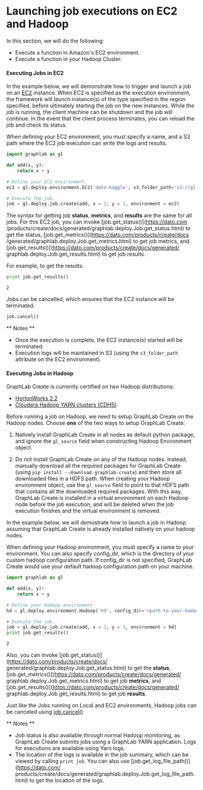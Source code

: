 # Launching job executions on EC2 and Hadoop

In this section, we will do the following:

- Execute a function in Amazon's EC2 environment.
- Execute a function in your Hadoop Cluster.

#### Executing Jobs in EC2

In the example below, we will demonstrate how to trigger and launch a job on an
[EC2](http://aws.amazon.com/ec2/) instance. When EC2 is specified as the
execution environment, the framework will launch instance(s) of the type
specified in the region specified, before ultimately starting the job on the
new instances. While the job is running, the client machine can be shutdown and
the job will continue. In the event that the client process terminates, you can
reload the job and check its status.

When defining your EC2 environment, you must specify a name, and a S3 path where
the EC2 job execution can write the logs and results. 

```python
import graphlab as gl

def add(x, y):
    return x + y

# Define your EC2 environment.
ec2 = gl.deploy.environment.EC2('dato-kaggle', s3_folder_path='s3://gl-dato-kaggle')

# Execute the job.
job = gl.deploy.job.create(add, x = 1, y = 1, environment = ec2)
```

The syntax for getting job **status**, **metrics**, and **results** are the same
for all jobs. For this EC2 job, you can invoke [job.get_status()](https://dato.com
/products/create/docs/generated/graphlab.deploy.Job.get_status.html)
to get the status, [job.get_metrics()](https://dato.com/products/create/docs
/generated/graphlab.deploy.Job.get_metrics.html) to get job metrics, and 
[job.get_results()](https://dato.com/products/create/docs/generated/
graphlab.deploy.Job.get_results.html) to get job results. 

For example, to get the results:
```python
print job.get_results()
```
```
2
```

Jobs can be cancelled, which ensures that the EC2 instance will be terminated.
```python
job.cancel()
```


** Notes **

- Once the execution is complete, the EC2 instance(s) started will be terminated.
- Execution logs will be maintained in S3 (using the `s3_folder_path`
  attribute on the EC2 environment). 

#### Executing Jobs in Hadoop

GraphLab Create is currently certified on two Hadoop distributions:

- [HortonWorks 2.2](http://hortonworks.com/blog/announcing-hdp-2-2/)
- [Cloudera Hadoop YARN clusters (CDH5)](http://www.cloudera.com/content/cloudera/en/products-and-services/cdh.html).

Before running a job on Hadoop, we need to setup GraphLab Create on the Hadoop
nodes. Choose **one** of the two ways to setup GraphLab Create:

1. Natively install GraphLab Create in all nodes as default python package, and
   ignore the ``gl_source`` field when constructing Hadoop Environment object.

2. Do not install GraphLab Create on any of the Hadoop nodes. Instead, manually
   download all the required packages for GraphLab Create (using ``pip install
   --download graphlab-create``) and then store all downloaded files in a HDFS path.
   When creating your Hadoop environment object, use the ``gl_source`` field to
   point to that HDFS path that contains all the downloaded required packages.
   With this way, GraphLab Create is installed in a virtual environment on each
   Hadoop node before the job execution, and will be deleted when the job execution
   finishes and the virtual environment is removed.

In the example below, we will demostrate how to launch a job in Hadoop assuming
that GraphLab Create is already installed natively on your hadoop nodes.

When defining your Hadoop environment, you must specify a name to your environment.
You can also specify config_dir, which is the directory of your custom hadoop
configuration path. If config_dir is not specified, GraphLab Create would use your
default hadoop configuration path on your machine.

```python
import graphlab as gl

def add(x, y):
    return x + y

# Define your Hadoop environment
hd = gl.deploy.environment.Hadoop('hd', config_dir='<path-to-your-hadoop-config-dir>')

# Execute the job.
job = gl.deploy.job.create(add, x = 1, y = 1, environment = hd)
print job.get_results()
```
```
2
```

Also, you can invoke [job.get_status()](https://dato.com/products/create/docs/
generated/graphlab.deploy.Job.get_status.html) to get the **status**, 
[job.get_metrics()](https://dato.com/products/create/docs/generated/
graphlab.deploy.Job.get_metrics.html) to get job **metrics**, and 
[job.get_results()](https://dato.com/products/create/docs/generated/
graphlab.deploy.Job.get_results.html) to get job **results**. 

Just like the Jobs running on Local and EC2 environments, Hadoop jobs can be canceled using
[job.cancel()](https://dato.com/products/create/docs/generated/graphlab.deploy.Job.cancel.html)

** Notes **

- Job status is also available through normal Hadoop monitoring, as
  GraphLab Create submits jobs using a GraphLab YARN application. Logs for
  executions are available using Yarn logs. 
- The location of the logs is available in the job summary, which can be viewed 
  by calling `print job`. You can also use [job.get_log_file_path()](https://dato.com/
  products/create/docs/generated/graphlab.deploy.Job.get_log_file_path.html) to get the location of the logs.


